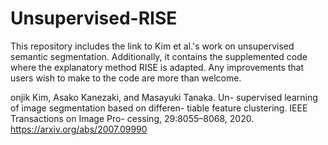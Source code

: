 # Unsupervised-RISE
This repository includes the link to Kim et al.'s work on unsupervised semantic segmentation. Additionally, it contains the supplemented code where the explanatory method RISE is adapted. Any improvements that users wish to make to the code are more than welcome.

onjik Kim, Asako Kanezaki, and Masayuki Tanaka. Un-
supervised learning of image segmentation based on differen-
tiable feature clustering. IEEE Transactions on Image Pro-
cessing, 29:8055–8068, 2020.
https://arxiv.org/abs/2007.09990
 
